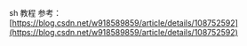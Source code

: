 sh 教程
参考：[https://blog.csdn.net/w918589859/article/details/108752592](https://blog.csdn.net/w918589859/article/details/108752592)